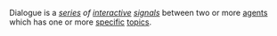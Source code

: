 Dialogue is a *[series](https://github.com/gcassel/Modular-Organization-Terminology/blob/master/terms/series.md) of [interactive](https://github.com/gcassel/Modular-Organization-Terminology/blob/master/terms/interaction.md) [signals](https://github.com/gcassel/Modular-Organization-Terminology/blob/master/terms/signal.md)* between two or more [agents](https://github.com/gcassel/Modular-Organization-Terminology/blob/master/terms/agent.md) which has one or more [specific](https://github.com/gcassel/Modular-Organization-Terminology/blob/master/terms/specific.md) [topics](https://github.com/gcassel/Modular-Organization-Terminology/blob/master/terms/topic.md).
